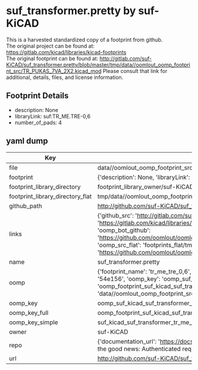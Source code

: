 # suf_transformer.pretty by suf-KiCAD  
This is a harvested standardized copy of a footprint from github.  
The original project can be found at:  
https://gitlab.com/kicad/libraries/kicad-footprints  
The original footprint can be found at:
http://gitlab.com/suf-KiCAD/suf_transformer.pretty/blob/master/tmp/data//oomlout_oomp_footprint_src/TR_PUKAS_7VA_2X2.kicad_mod
Please consult that link for additional, details, files, and license information.  
## Footprint Details
* description: None  
* libraryLink: suf:TR_ME.TRE-0,6  
* number_of_pads: 4  
## yaml dump  
| Key | Value |  
| --- | --- |  
| file | data//oomlout_oomp_footprint_src/suf_transformer.pretty/TR_ME.TRE-0,6.kicad_mod |  
| footprint | {'description': None, 'libraryLink': 'suf:TR_ME.TRE-0,6', 'number_of_pads': 4} |  
| footprint_library_directory | footprint_library_owner/suf-KiCAD_suf_transformer.pretty |  
| footprint_library_directory_flat | tmp/data//oomlout_oomp_footprint_src/footprints_flat/suf_kicad_suf_transformer_tr_me_tre_0,6/working |  
| github_path | http://github.com/suf-KiCAD/suf_transformer.pretty/blob/master/tmp/data//oomlout_oomp_footprint_src/TR_ME.TRE-0,6.kicad_mod |  
| links | {'github_src': 'http://gitlab.com/suf-KiCAD/suf_transformer.pretty/blob/master/tmp/data//oomlout_oomp_footprint_src/TR_PUKAS_7VA_2X2.kicad_mod', 'github_src_repo': 'https://gitlab.com/kicad/libraries/kicad-footprints', 'oomp_bot': 'tmp/data//oomlout_oomp_footprint_src/footprints/suf_kicad_suf_transformer_tr_me_tre_0,6/working', 'oomp_bot_github': 'https://github.com/oomlout/oomlout_oomp_footprint_bot/tree/main/tmp/data//oomlout_oomp_footprint_src/footprints/suf_kicad_suf_transformer_tr_me_tre_0,6/working', 'oomp_src_flat': 'footprints_flat/tmp/data//oomlout_oomp_footprint_src/footprints_flat/suf_kicad_suf_transformer_tr_me_tre_0,6/working', 'oomp_src_flat_github': 'https://github.com/oomlout/oomlout_oomp_footprint_src/tree/main/tmp/data//oomlout_oomp_footprint_src/footprints_flat/suf_kicad_suf_transformer_tr_me_tre_0,6/working'} |  
| name | suf_transformer.pretty |  
| oomp | {'footprint_name': 'tr_me_tre_0,6', 'library_name': 'suf_transformer', 'md5': '54e1564dd0d554e2e0bf2a4821765d98', 'md5_10': '54e1564dd0', 'md5_5': '54e15', 'md5_6': '54e156', 'oomp_key': 'oomp_suf_kicad_suf_transformer_tr_me_tre_0,6', 'oomp_key_extra': 'oomp_footprint_suf_kicad_suf_transformer_tr_me_tre_0,6', 'oomp_key_full': 'oomp_footprint_suf_kicad_suf_transformer_tr_me_tre_0,6_54e156', 'oomp_key_simple': 'suf_kicad_suf_transformer_tr_me_tre_0,6', 'original_filename': 'data//oomlout_oomp_footprint_src/suf_transformer.pretty/TR_ME.TRE-0,6.kicad_mod', 'owner_name': 'suf_kicad'} |  
| oomp_key | oomp_suf_kicad_suf_transformer_tr_me_tre_0,6 |  
| oomp_key_full | oomp_footprint_suf_kicad_suf_transformer_tr_me_tre_0,6 |  
| oomp_key_simple | suf_kicad_suf_transformer_tr_me_tre_0,6 |  
| owner | suf-KiCAD |  
| repo | {'documentation_url': 'https://docs.github.com/rest/overview/resources-in-the-rest-api#rate-limiting', 'message': "API rate limit exceeded for 84.66.142.224. (But here's the good news: Authenticated requests get a higher rate limit. Check out the documentation for more details.)"} |  
| url | http://github.com/suf-KiCAD/suf_transformer.pretty |  

